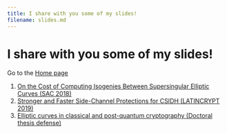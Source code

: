 ```yaml
---
title: I share with you some of my slides!
filename: slides.md
--- 
```


# I share with you some of my slides!

Go to the [Home page](index.md)

1. [On the Cost of Computing Isogenies Between Supersingular Elliptic Curves (SAC 2018)](pdfs/SAC18.pdf)
2. [Stronger and Faster Side-Channel Protections for CSIDH (LATINCRYPT 2019)](pdfs/LATINCRYPT19.pdf)
3. [Elliptic curves in classical and post-quantum cryptography (Doctoral thesis defense)](pdfs/LATINCRYPT19.pdf)

